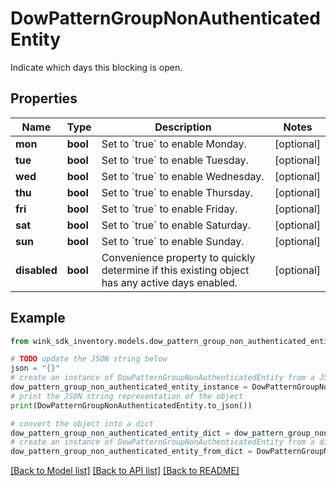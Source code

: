 # DowPatternGroupNonAuthenticatedEntity

Indicate which days this blocking is open.

## Properties

Name | Type | Description | Notes
------------ | ------------- | ------------- | -------------
**mon** | **bool** | Set to &#x60;true&#x60; to enable Monday. | [optional] 
**tue** | **bool** | Set to &#x60;true&#x60; to enable Tuesday. | [optional] 
**wed** | **bool** | Set to &#x60;true&#x60; to enable Wednesday. | [optional] 
**thu** | **bool** | Set to &#x60;true&#x60; to enable Thursday. | [optional] 
**fri** | **bool** | Set to &#x60;true&#x60; to enable Friday. | [optional] 
**sat** | **bool** | Set to &#x60;true&#x60; to enable Saturday. | [optional] 
**sun** | **bool** | Set to &#x60;true&#x60; to enable Sunday. | [optional] 
**disabled** | **bool** | Convenience property to quickly determine if this existing object has any active days enabled. | [optional] 

## Example

```python
from wink_sdk_inventory.models.dow_pattern_group_non_authenticated_entity import DowPatternGroupNonAuthenticatedEntity

# TODO update the JSON string below
json = "{}"
# create an instance of DowPatternGroupNonAuthenticatedEntity from a JSON string
dow_pattern_group_non_authenticated_entity_instance = DowPatternGroupNonAuthenticatedEntity.from_json(json)
# print the JSON string representation of the object
print(DowPatternGroupNonAuthenticatedEntity.to_json())

# convert the object into a dict
dow_pattern_group_non_authenticated_entity_dict = dow_pattern_group_non_authenticated_entity_instance.to_dict()
# create an instance of DowPatternGroupNonAuthenticatedEntity from a dict
dow_pattern_group_non_authenticated_entity_from_dict = DowPatternGroupNonAuthenticatedEntity.from_dict(dow_pattern_group_non_authenticated_entity_dict)
```
[[Back to Model list]](../README.md#documentation-for-models) [[Back to API list]](../README.md#documentation-for-api-endpoints) [[Back to README]](../README.md)


